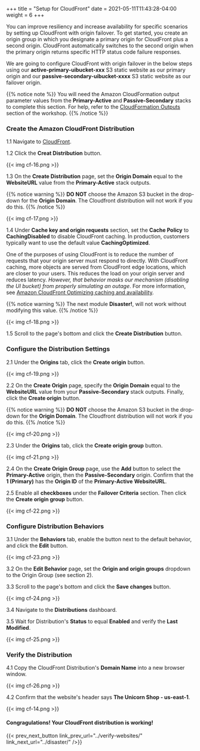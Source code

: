 +++
title = "Setup for CloudFront"
date =  2021-05-11T11:43:28-04:00
weight = 6
+++

You can improve resiliency and increase availability for specific scenarios by setting up CloudFront with origin failover. To get started, you create an origin group in which you designate a primary origin for CloudFront plus a second origin. CloudFront automatically switches to the second origin when the primary origin returns specific HTTP status code failure responses.  

We are going to configure CloudFront with origin failover in the below steps using our **active-primary-uibucket-xxx** S3 static website as our primary origin and our **passive-secondary-uibucket-xxxx** S3 static website as our failover origin.

{{% notice note %}}
You will need the Amazon CloudFormation output parameter values from the **Primary-Active** and **Passive-Secondary** stacks to complete this section. For help, refer to the [CloudFormation Outputs](../prerequisites/cfn-outputs/) section of the workshop.
{{% /notice %}}

### Create the Amazon CloudFront Distribution

1.1 Navigate to [CloudFront](https://console.aws.amazon.com/cloudfront/home?region=us-east-1#/).

1.2 Click the **Creat Distribution** button.

{{< img cf-16.png >}}

1.3 On the **Create Distribution** page, set the **Origin Domain** equal to the **WebsiteURL** value from the **Primary-Active** stack outputs.  

{{% notice warning %}}
**DO NOT** choose the Amazon S3 bucket in the drop-down for the **Origin Domain**.  The Cloudfront distribution will not work if you do this.
{{% /notice %}}

{{< img cf-17.png >}}

1.4 Under **Cache key and origin requests** section, set the **Cache Policy** to **CachingDisabled** to disable CloudFront caching.  In production, customers typically want to use the default value **CachingOptimized**.  

One of the purposes of using CloudFront is to reduce the number of requests that your origin server must respond to directly. With CloudFront caching, more objects are served from CloudFront edge locations, which are closer to your users. This reduces the load on your origin server and reduces latency.  _However, that behavior masks our mechanism (disabling the UI bucket) from properly simulating an outage_. For more information, see [Amazon CloudFront Optimizing caching and availability](https://docs.aws.amazon.com/AmazonCloudFront/latest/DeveloperGuide/ConfiguringCaching.html).

{{% notice warning %}}
The next module **Disaster!**, will not work without modifying this value.
{{% /notice %}}

{{< img cf-18.png >}}

1.5 Scroll to the page's bottom and click the **Create Distribution** button.  

### Configure the Distribution Settings

2.1 Under the **Origins** tab, click the **Create origin** button.

{{< img cf-19.png >}}

2.2 On the **Create Origin** page, specify the **Origin Domain** equal to the **WebsiteURL** value from your **Passive-Secondary** stack outputs. Finally, click the **Create origin** button.

{{% notice warning %}}
**DO NOT** choose the Amazon S3 bucket in the drop-down for the **Origin Domain**.  The Cloudfront distribution will not work if you do this.
{{% /notice %}}

{{< img cf-20.png >}}

2.3 Under the **Origins** tab, click the **Create origin group** button.

{{< img cf-21.png >}}

2.4 On the **Create Origin Group** page, use the **Add** button to select the **Primary-Active** origin, then the **Passive-Secondary** origin.  Confirm that the **1 (Primary)** has the **Origin ID** of the **Primary-Active** **WebsiteURL**.

2.5 Enable all **checkboxes** under the **Failover Criteria** section.  Then click the **Create origin group** button.

{{< img cf-22.png >}}

### Configure Distribution Behaviors

3.1 Under the **Behaviors** tab, enable the button next to the default behavior, and click the **Edit** button.

{{< img cf-23.png >}}

3.2 On the **Edit Behavior** page, set the **Origin and origin groups** dropdown to the Origin Group (see section 2).

3.3 Scroll to the page's bottom and click the **Save changes** button.

{{< img cf-24.png >}}

3.4 Navigate to the **Distributions** dashboard.

3.5 Wait for Distribution's **Status** to equal **Enabled** and verify the **Last Modified**.

{{< img cf-25.png >}}

### Verify the Distribution

4.1 Copy the CloudFront Distribution's **Domain Name** into a new browser window.

{{< img cf-26.png >}}

4.2 Confirm that the website's header says **The Unicorn Shop - us-east-1**.

{{< img cf-14.png >}}

#### Congragulations!  Your CloudFront distribution is working!

{{< prev_next_button link_prev_url="../verify-websites/" link_next_url="../disaster/" />}}

